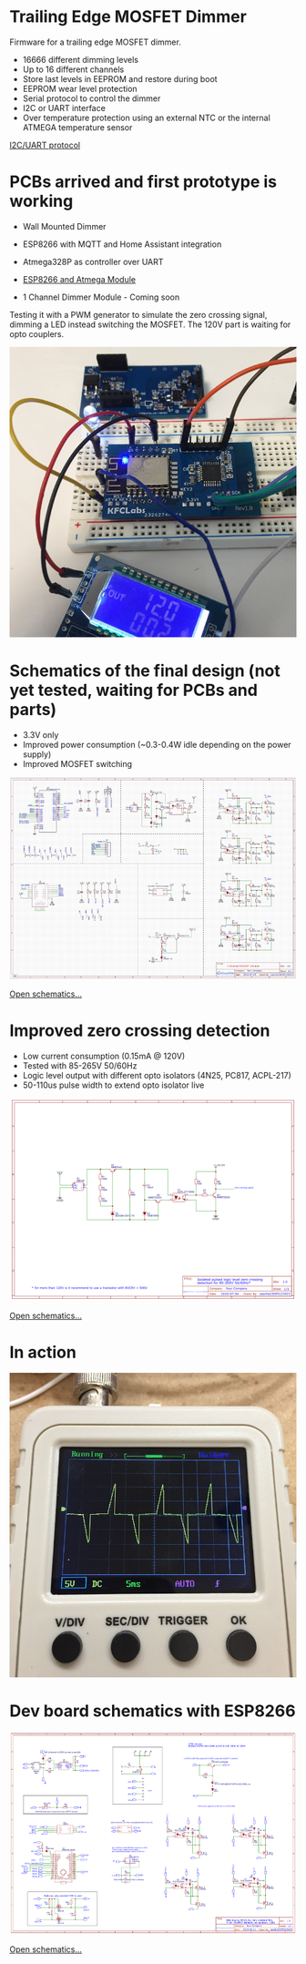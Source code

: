 # Trailing Edge MOSFET Dimmer

Firmware for a trailing edge MOSFET dimmer.

* 16666 different dimming levels
* Up to 16 different channels
* Store last levels in EEPROM and restore during boot
* EEPROM wear level protection
* Serial protocol to control the dimmer
* I2C or UART interface
* Over temperature protection using an external NTC or the internal ATMEGA temperature sensor

[I2C/UART protocol](docs/protocol.md)

# PCBs arrived and first prototype is working

* Wall Mounted Dimmer
* ESP8266 with MQTT and Home Assistant integration
* Atmega328P as controller over UART

* [ESP8266 and Atmega Module](https://easyeda.com/sascha23095123423/esp12e_iot_module)
* 1 Channel Dimmer Module - Coming soon

 Testing it with a PWM generator to simulate the zero crossing signal, dimming a LED instead switching the MOSFET. The 120V part is waiting for opto couplers.

 ![Testing PCB](https://raw.githubusercontent.com/sascha432/trailing_edge_dimmer/master/docs/images/IMG_9100.JPG)

# Schematics of the final design (not yet tested, waiting for PCBs and parts)

* 3.3V only
* Improved power consumption (~0.3-0.4W idle depending on the power supply)
* Improved MOSFET switching

![Final design](https://raw.githubusercontent.com/sascha432/trailing_edge_dimmer/master/docs/images/Schematics_4Ch-Dimmer-Rev3.png)

[Open schematics...](https://github.com/sascha432/trailing_edge_dimmer/blob/master/docs/schematics/Schematic_4Ch-Dimmer-Rev3.svg)

# Improved zero crossing detection

* Low current consumption (0.15mA @ 120V)
* Tested with 85-265V 50/60Hz
* Logic level output with different opto isolators (4N25, PC817, ACPL-217)
* 50-110us pulse width to extend opto isolator live

![Zero crossing detection](https://raw.githubusercontent.com/sascha432/trailing_edge_dimmer/master/docs/images/Schematic_Isolated-zero-crossing-detection-with-logic-level-output.png)

[Open schematics...](https://github.com/sascha432/trailing_edge_dimmer/blob/master/docs/schematics/Schematic_Isolated-zero-crossing-detection-with-logic-level-output.svg)

 
# In action

![In action](https://raw.githubusercontent.com/sascha432/trailing_edge_dimmer/master/docs/images/oscilloscope_example.jpg)

# Dev board schematics with ESP8266

![Dev board](https://raw.githubusercontent.com/sascha432/trailing_edge_dimmer/master/docs/images/Schematic_4Ch-Dimmer-Rev1.3_dev_example.png)

[Open schematics...](https://github.com/sascha432/trailing_edge_dimmer/blob/master/docs/schematics/Schematic_4Ch-Dimmer-Rev1.3_dev_example.svg)

